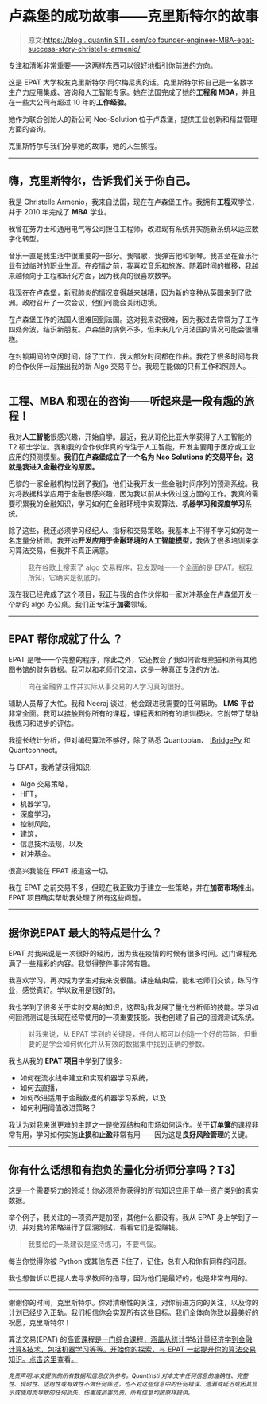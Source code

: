 # 卢森堡的成功故事——克里斯特尔的故事

> 原文:[https://blog . quantin STI . com/co founder-engineer-MBA-epat-success-story-christelle-armenio/](https://blog.quantinsti.com/cofounder-engineer-mba-epat-success-story-christelle-armenio/)

专注和清晰非常重要——这两样东西可以很好地指引你前进的方向。

这是 EPAT 大学校友克里斯特尔·阿尔梅尼奥的话。克里斯特尔称自己是一名数字生产力应用集成、咨询和人工智能专家。她在法国完成了她的**工程和 MBA**，并且在一些大公司有超过 10 年的**工作经验。**

她作为联合创始人的新公司 Neo-Solution 位于卢森堡，提供工业创新和精益管理方面的咨询。

克里斯特尔与我们分享她的故事，她的人生旅程。

* * *

## 嗨，克里斯特尔，告诉我们关于你自己。

我是 Christelle Armenio，我来自法国，现在在卢森堡工作。我拥有**工程**双学位，并于 2010 年完成了 **MBA** 学业。

我曾在劳力士和通用电气等公司担任工程师，改进现有系统并实施新系统以适应数字化转型。

音乐一直是我生活中很重要的一部分。我唱歌，我弹吉他和钢琴。我甚至在音乐行业有过临时的职业生涯。在疫情之前，我喜欢音乐和旅游。随着时间的推移，我越来越倾向于工程和研究方面，因为我真的很喜欢数学。

我现在在卢森堡，新冠肺炎的情况变得越来越糟，因为新的变种从英国来到了欧洲。政府召开了一次会议，他们可能会关闭边境。

在卢森堡工作的法国人很难回到法国。这对我来说很难，因为我过去常常为了工作四处奔波，结识新朋友。卢森堡的病例不多，但未来几个月法国的情况可能会很糟糕。

在封锁期间的空闲时间，除了工作，我大部分时间都在作曲。我花了很多时间与我的合作伙伴一起推出我的新 Algo 交易平台。我现在能做的只有工作和照顾人。

* * *

## 工程、MBA 和现在的咨询——听起来是一段有趣的旅程！

我对**人工智能**很感兴趣，开始自学。最近，我从哥伦比亚大学获得了人工智能的 T2 硕士学位。我和我的合作伙伴真的专注于人工智能，开发主要用于医疗或工业应用的预测模型。**我们在卢森堡成立了一个名为 Neo Solutions 的交易平台。这就是我进入金融行业的原因。**

巴黎的一家金融机构找到了我们，他们让我开发一些金融时间序列的预测系统。我对将数据科学应用于金融很感兴趣，因为我以前从未做过这方面的工作。我真的需要积累我的金融知识，学习如何在金融环境中实现算法、**机器学习和深度学习**系统。

除了这些，我还必须学习经纪人、指标和交易策略。我基本上不得不学习如何做一名定量分析师。我开始**开发应用于金融环境的人工智能模型**，我做了很多培训来学习算法交易，但我并不真正满意。

> 我在谷歌上搜索了 algo 交易程序，我发现唯一一个全面的是 EPAT。据我所知，它确实是彻底的。

现在我已经完成了这个项目，我正与我的合作伙伴和一家对冲基金在卢森堡开发一个新的 algo 办公桌。我们正专注于**加密**领域。

* * *

## ****EPAT 帮你成就了什么**** ？

EPAT 是唯一一个完整的程序，除此之外，它还教会了我如何管理熊猫和所有其他图书馆的财务数据。我可以和老师们交流，这是一种真正专注的方法。

> 向在金融界工作并实际从事交易的人学习真的很好。

辅助人员帮了大忙。我和 Neeraj 谈过，他会跟进我需要的任何帮助。 **LMS 平台**非常全面。我可以接触到你所有的课程，课程表和所有的培训模块。它附带了帮助我练习和进步的评估。

我擅长统计分析，但对编码算法不够好，除了熟悉 Quantopian、 [IBridgePy](https://quantra.quantinsti.com/course/Automated-Trading-IBridgePY-Interactive-Brokers-Platform) 和 Quantconnect。

与 EPAT，我希望获得知识:

*   Algo 交易策略，
*   HFT，
*   机器学习，
*   深度学习，
*   控制风险，
*   建筑，
*   信息技术法规，以及
*   对冲基金。

很高兴我能在 EPAT 报道这一切。

我在 EPAT 之前交易不多，但现在我正致力于建立一些策略，并在**加密市场**推出。EPAT 项目确实帮助我处理了所有这些问题。

* * *

## ****据你说****EPAT 最大的特点是什么？

EPAT 对我来说是一次很好的经历，因为我在疫情的时候有很多时间。这门课程充满了一些精彩的内容。我觉得整件事非常有趣。

我喜欢学习，再次成为学生对我来说很酷。讲座结束后，能和老师们交谈，练习作业，感觉真好。学以致用是很好的。

我也学到了很多关于实时交易的知识，这帮助我发展了量化分析师的技能。学习如何回溯测试是我现在经常使用的一项重要技能。我也创建了自己的回溯测试系统。

> 对我来说，从 EPAT 学到的关键是，任何人都可以创造一个好的策略，但重要的是学会如何优化并从有效的数据集中找到正确的参数。

我也从我的 **EPAT 项目**中学到了很多:

*   如何在流水线中建立和实现机器学习系统，
*   如何去直播，
*   如何改进适用于金融数据的机器学习系统，以及
*   如何利用阈值改进策略？

我认为对我来说更难的主题之一是微观结构和市场如何运作。关于**订单簿**的课程非常有用，学习如何实施**止损**和**止盈**非常有用——因为这是**良好风险管理**的关键。

* * *

## 你有什么话想和有抱负的量化分析师分享吗？T3】

这是一个需要努力的领域！你必须将你获得的所有知识应用于单一资产类别的真实数据。

举个例子，我关注的一项资产是加密，其他什么都没有。我从 EPAT 身上学到了一切，并对我的策略进行了回溯测试，看看它们是否赚钱。

> 我要给的一条建议是坚持练习，不要气馁。

每当你觉得你被 Python 或其他东西卡住了，记住，总有人和你有同样的问题。

我也想告诉以巴提人去寻求教师的指导，因为他们是最好的，也是非常有用的。

* * *

谢谢你的时间，克里斯特尔。你对清晰性的关注，对你前进方向的关注，以及你的计划已经步入正轨。我们相信你会实现所有这些目标。我们全体向你致以最美好的祝愿，克里斯特尔！

算法交易(EPAT) 的[高管课程是一门综合课程，涵盖从统计学&计量经济学到金融计算&技术，包括机器学习等等。开始你的探索，与 EPAT 一起提升你的算法交易知识。点击这里](https://www.quantinsti.com/)查看[。](https://www.quantinsti.com/)

*<small>免责声明:本文提供的所有数据和信息仅供参考。QuantInsti 对本文中任何信息的准确性、完整性、现时性、适用性或有效性不做任何陈述，也不对这些信息中的任何错误、遗漏或延迟或因其显示或使用而导致的任何损失、伤害或损害负责。所有信息均按原样提供。</small>*